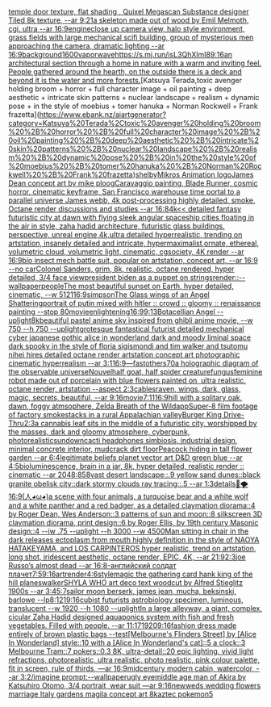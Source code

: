 [temple door texture, flat shading , Quixel Megascan Substance designer Tiled 8k texture, --ar 9:21](https://www.ebank.nz/aiartgenerator?category=temple%20door%20texture%2C%20flat%20shading%20%2C%20Quixel%20Megascan%20Substance%20designer%20Tiled%208k%20texture%2C%20--ar%209%3A21)[a skeleton made out of wood by Emil Melmoth, cgi, ultra --ar 16:9](https://www.ebank.nz/aiartgenerator?category=a%20skeleton%20made%20out%20of%20wood%20by%20Emil%20Melmoth%2C%20cgi%2C%20ultra%20--ar%2016%3A9)[engine](https://www.ebank.nz/aiartgenerator?category=engine)[close up camera view, halo style environment, grass fields with large mechanical scifi building, group of mysterious men approaching the camera, dramatic lighting --ar 16:9](https://www.ebank.nz/aiartgenerator?category=close%20up%20camera%20view%2C%20halo%20style%20environment%2C%20grass%20fields%20with%20large%20mechanical%20scifi%20building%2C%20group%20of%20mysterious%20men%20approaching%20the%20camera%2C%20dramatic%20lighting%20--ar%2016%3A9)[background](https://www.ebank.nz/aiartgenerator?category=background)[1600](https://www.ebank.nz/aiartgenerator?category=1600)[vaporwave](https://www.ebank.nz/aiartgenerator?category=vaporwave)[<https://s.mj.run/isL3QhXlmI8>](https://www.ebank.nz/aiartgenerator?category=%3Chttps%3A//s.mj.run/isL3QhXlmI8%3E)[9:16](https://www.ebank.nz/aiartgenerator?category=9%3A16)[an architectural section through a home in nature with a warm and inviting feel. People gathered around the hearth, on the outside there is a deck and beyond it is the water and more forests.](https://www.ebank.nz/aiartgenerator?category=an%20architectural%20section%20through%20a%20home%20in%20nature%20with%20a%20warm%20and%20inviting%20feel.%20People%20gathered%20around%20the%20hearth%2C%20on%20the%20outside%20there%20is%20a%20deck%20and%20beyond%20it%20is%20the%20water%20and%20more%20forests.)[Katsuya Terada,toxic avenger holding broom + horror + full character image + oil painting + deep aesthetic + intricate skin patterns + nuclear landscape + realism + dynamic pose + in the style of moebius + tomer hanuka + Norman Rockwell + Frank frazetta](https://www.ebank.nz/aiartgenerator?category=Katsuya%20Terada%2Ctoxic%20avenger%20holding%20broom%20%2B%20horror%20%2B%20full%20character%20image%20%2B%20oil%20painting%20%2B%20deep%20aesthetic%20%2B%20intricate%20skin%20patterns%20%2B%20nuclear%20landscape%20%2B%20realism%20%2B%20dynamic%20pose%20%2B%20in%20the%20style%20of%20moebius%20%2B%20tomer%20hanuka%20%2B%20Norman%20Rockwell%20%2B%20Frank%20frazetta)[shelby](https://www.ebank.nz/aiartgenerator?category=shelby)[Mikros Animation logo](https://www.ebank.nz/aiartgenerator?category=Mikros%20Animation%20logo)[James Dean concept art by mike ploog](https://www.ebank.nz/aiartgenerator?category=James%20Dean%20concept%20art%20by%20mike%20ploog)[Caravaggio painting, Blade Runner, cosmic horror, cinematic keyframe, San Francisco warehouse time portal to a parallel universe James webb, 4k post-processing highly detailed, smoke, Octane render discussions and studies --ar 16:8](https://www.ebank.nz/aiartgenerator?category=Caravaggio%20painting%2C%20Blade%20Runner%2C%20cosmic%20horror%2C%20cinematic%20keyframe%2C%20San%20Francisco%20warehouse%20time%20portal%20to%20a%20parallel%20universe%20James%20webb%2C%204k%20post-processing%20highly%20detailed%2C%20smoke%2C%20Octane%20render%20discussions%20and%20studies%20--ar%2016%3A8)[4k](https://www.ebank.nz/aiartgenerator?category=4k)[<< detailed fantasy futuristic city at dawn with flying sleek angular spaceship cities floating in the air in style, zaha hadid architecture, futuristic glass buildings, perspective, unreal engine,4k,ultra detailed hyperrealistic, trending on artstation, insanely detailed and intricate, hypermaximalist,ornate, ethereal, volumetric cloud, volumetric light, cinematic, cgsociety, 4K render --ar 16:9](https://www.ebank.nz/aiartgenerator?category=%3C%3C%20detailed%20fantasy%20futuristic%20city%20at%20dawn%20with%20flying%20sleek%20angular%20spaceship%20cities%20floating%20in%20the%20air%20in%20style%2C%20zaha%20hadid%20architecture%2C%20futuristic%20glass%20buildings%2C%20perspective%2C%20unreal%20engine%2C4k%2Cultra%20detailed%20hyperrealistic%2C%20trending%20on%20artstation%2C%20insanely%20detailed%20and%20intricate%2C%20hypermaximalist%2Cornate%2C%20ethereal%2C%20volumetric%20cloud%2C%20volumetric%20light%2C%20cinematic%2C%20cgsociety%2C%204K%20render%20--ar%2016%3A9)[bio insect mech battle suit, popular on artstation, concept art, --ar 16:9 --no car](https://www.ebank.nz/aiartgenerator?category=bio%20insect%20mech%20battle%20suit%2C%20popular%20on%20artstation%2C%20concept%20art%2C%20--ar%2016%3A9%20--no%20car)[Colonel Sanders, grim, 8k, realistic, octane rendered, hyper detailed, 3/4 face view](https://www.ebank.nz/aiartgenerator?category=Colonel%20Sanders%2C%20grim%2C%208k%2C%20realistic%2C%20octane%20rendered%2C%20hyper%20detailed%2C%203/4%20face%20view)[president biden as a puppet on strings](https://www.ebank.nz/aiartgenerator?category=president%20biden%20as%20a%20puppet%20on%20strings)[render::](https://www.ebank.nz/aiartgenerator?category=render%3A%3A)[--wallpaper](https://www.ebank.nz/aiartgenerator?category=--wallpaper)[people](https://www.ebank.nz/aiartgenerator?category=people)[The most beautiful sunset on Earth, hyper detailed, cinematic, --w 512](https://www.ebank.nz/aiartgenerator?category=The%20most%20beautiful%20sunset%20on%20Earth%2C%20hyper%20detailed%2C%20cinematic%2C%20--w%20512)[1](https://www.ebank.nz/aiartgenerator?category=1)[16:9](https://www.ebank.nz/aiartgenerator?category=16%3A9)[simpson](https://www.ebank.nz/aiartgenerator?category=simpson)[The Glass wings of an Angel Shattering](https://www.ebank.nz/aiartgenerator?category=The%20Glass%20wings%20of%20an%20Angel%20Shattering)[portrait of putin mixed with hitler :: crowd :: gloomy :: renaissance painting --stop 80](https://www.ebank.nz/aiartgenerator?category=portrait%20of%20putin%20mixed%20with%20hitler%20%3A%3A%20crowd%20%3A%3A%20gloomy%20%3A%3A%20renaissance%20painting%20--stop%2080)[movie](https://www.ebank.nz/aiartgenerator?category=movie)[enlightening](https://www.ebank.nz/aiartgenerator?category=enlightening)[16:9](https://www.ebank.nz/aiartgenerator?category=16%3A9)[9:13](https://www.ebank.nz/aiartgenerator?category=9%3A13)[Botacellian Angel --uplight](https://www.ebank.nz/aiartgenerator?category=Botacellian%20Angel%20--uplight)[8k](https://www.ebank.nz/aiartgenerator?category=8k)[beautiful pastel anime sky inspired from ghibli anime movie, --w 750 --h 750 --uplight](https://www.ebank.nz/aiartgenerator?category=beautiful%20pastel%20anime%20sky%20inspired%20from%20ghibli%20anime%20movie%2C%20--w%20750%20--h%20750%20--uplight)[grotesque fantastical futurist detailed mechanical cyber japanese gothic alice in wonderland dark and moody liminal space dark spooky in the style of floria sigismondi and tim walker and tsutomu nihei hires detailed octane render artstation concept art photographic cinematic hyperrealism --ar 3:1](https://www.ebank.nz/aiartgenerator?category=grotesque%20fantastical%20futurist%20detailed%20mechanical%20cyber%20japanese%20gothic%20alice%20in%20wonderland%20dark%20and%20moody%20liminal%20space%20dark%20spooky%20in%20the%20style%20of%20floria%20sigismondi%20and%20tim%20walker%20and%20tsutomu%20nihei%20hires%20detailed%20octane%20render%20artstation%20concept%20art%20photographic%20cinematic%20hyperrealism%20--ar%203%3A1)[16:9](https://www.ebank.nz/aiartgenerator?category=16%3A9)[—fast](https://www.ebank.nz/aiartgenerator?category=%E2%80%94fast)[others](https://www.ebank.nz/aiartgenerator?category=others)[70](https://www.ebank.nz/aiartgenerator?category=70)[a holographic diagram of the observable universe](https://www.ebank.nz/aiartgenerator?category=a%20holographic%20diagram%20of%20the%20observable%20universe)[Nouvel](https://www.ebank.nz/aiartgenerator?category=Nouvel)[half goat, half spider creature](https://www.ebank.nz/aiartgenerator?category=half%20goat%2C%20half%20spider%20creature)[fungus](https://www.ebank.nz/aiartgenerator?category=fungus)[feminine robot made out of porcelain with blue flowers painted on, ultra realistic, octane render, artstation --aspect 2:3](https://www.ebank.nz/aiartgenerator?category=feminine%20robot%20made%20out%20of%20porcelain%20with%20blue%20flowers%20painted%20on%2C%20ultra%20realistic%2C%20octane%20render%2C%20artstation%20--aspect%202%3A3)[cables](https://www.ebank.nz/aiartgenerator?category=cables)[raven, wings, dark, glass, magic, secrets, beautiful, --ar 9:16](https://www.ebank.nz/aiartgenerator?category=raven%2C%20wings%2C%20dark%2C%20glass%2C%20magic%2C%20secrets%2C%20beautiful%2C%20--ar%209%3A16)[movie](https://www.ebank.nz/aiartgenerator?category=movie)[7:11](https://www.ebank.nz/aiartgenerator?category=7%3A11)[16:9](https://www.ebank.nz/aiartgenerator?category=16%3A9)[hill with a solitary oak, dawn, foggy atmsophere, Zelda Breath of the Wild](https://www.ebank.nz/aiartgenerator?category=hill%20with%20a%20solitary%20oak%2C%20dawn%2C%20foggy%20atmsophere%2C%20Zelda%20Breath%20of%20the%20Wild)[app](https://www.ebank.nz/aiartgenerator?category=app)[Super-8 film footage of factory smokestacks in a rural Appalachian valley](https://www.ebank.nz/aiartgenerator?category=Super-8%20film%20footage%20of%20factory%20smokestacks%20in%20a%20rural%20Appalachian%20valley)[Burger King Drive-Thru](https://www.ebank.nz/aiartgenerator?category=Burger%20King%20Drive-Thru)[2:3](https://www.ebank.nz/aiartgenerator?category=2%3A3)[a cannabis leaf sits in the middle of a futuristic city, worshipped by the masses, dark and gloomy atmosphere, cyberpunk, photorealistic](https://www.ebank.nz/aiartgenerator?category=a%20cannabis%20leaf%20sits%20in%20the%20middle%20of%20a%20futuristic%20city%2C%20worshipped%20by%20the%20masses%2C%20dark%20and%20gloomy%20atmosphere%2C%20cyberpunk%2C%20photorealistic)[sundown](https://www.ebank.nz/aiartgenerator?category=sundown)[cacti headphones simbiosis, industrial design, minimal concrete interior, mudcrack dirt floor](https://www.ebank.nz/aiartgenerator?category=cacti%20headphones%20simbiosis%2C%20industrial%20design%2C%20minimal%20concrete%20interior%2C%20mudcrack%20dirt%20floor)[Peacock hiding in tall flower garden --ar 6:4](https://www.ebank.nz/aiartgenerator?category=Peacock%20hiding%20in%20tall%20flower%20garden%20--ar%206%3A4)[legitimate beliefs planet vector art D&D green blue --ar 4:5](https://www.ebank.nz/aiartgenerator?category=legitimate%20beliefs%20planet%20vector%20art%20D%26D%20green%20blue%20--ar%204%3A5)[bioluminescence, brain in a jar, 8k, hyper detailed, realistic render :: cinematic --ar 2048:858](https://www.ebank.nz/aiartgenerator?category=bioluminescence%2C%20brain%20in%20a%20jar%2C%208k%2C%20hyper%20detailed%2C%20realistic%20render%20%3A%3A%20cinematic%20--ar%202048%3A858)[vast desert landscape::.9 yellow sand dunes::black granite obelisk city::dark stormy clouds ray tracing::.5 --ar 1:3](https://www.ebank.nz/aiartgenerator?category=vast%20desert%20landscape%3A%3A.9%20yellow%20sand%20dunes%3A%3Ablack%20granite%20obelisk%20city%3A%3Adark%20stormy%20clouds%20ray%20tracing%3A%3A.5%20--ar%201%3A3)[details](https://www.ebank.nz/aiartgenerator?category=details)[🐉🌪](https://www.ebank.nz/aiartgenerator?category=%F0%9F%90%89%F0%9F%8C%AA)[16:9](https://www.ebank.nz/aiartgenerator?category=16%3A9)[(人◕ω◕)](https://www.ebank.nz/aiartgenerator?category=%28%E4%BA%BA%E2%97%95%CF%89%E2%97%95%29)[a scene with four animals, a turquoise bear and a white wolf and a white panther and a red badger, as a detailed claymation diorama::4 by Roger Dean, Wes Anderson::3 patterns of sun and moon::8 silkscreen 3D claymation diorama, print design::6 by Roger Ellis, by 19th century Masonic design::4 --iw .75 --uplight --h 3000 --w 4500](https://www.ebank.nz/aiartgenerator?category=a%20scene%20with%20four%20animals%2C%20a%20turquoise%20bear%20and%20a%20white%20wolf%20and%20a%20white%20panther%20and%20a%20red%20badger%2C%20as%20a%20detailed%20claymation%20diorama%3A%3A4%20by%20Roger%20Dean%2C%20Wes%20Anderson%3A%3A3%20patterns%20of%20sun%20and%20moon%3A%3A8%20silkscreen%203D%20claymation%20diorama%2C%20print%20design%3A%3A6%20by%20Roger%20Ellis%2C%20by%2019th%20century%20Masonic%20design%3A%3A4%20--iw%20.75%20--uplight%20--h%203000%20--w%204500)[Man sitting in chair in the dark releases ectoplasm from mouth highly definition in the style of NAOYA HATAKEYAMA, and LOS CARPINTEROS hyper realistic, trend on artstation, long shot, iridescent aesthetic, octane render, EPIC, 4K, --ar 21:9](https://www.ebank.nz/aiartgenerator?category=Man%20sitting%20in%20chair%20in%20the%20dark%20releases%20ectoplasm%20from%20mouth%20highly%20definition%20in%20the%20style%20of%20NAOYA%20HATAKEYAMA%2C%20and%20LOS%20CARPINTEROS%20hyper%20realistic%2C%20trend%20on%20artstation%2C%20long%20shot%2C%20iridescent%20aesthetic%2C%20octane%20render%2C%20EPIC%2C%204K%2C%20--ar%2021%3A9)[2:3](https://www.ebank.nz/aiartgenerator?category=2%3A3)[joe Russo’s almost dead --ar 16:8](https://www.ebank.nz/aiartgenerator?category=joe%20Russo%E2%80%99s%20almost%20dead%20--ar%2016%3A8)[-](https://www.ebank.nz/aiartgenerator?category=-)[английский солдат плачет](https://www.ebank.nz/aiartgenerator?category=%D0%B0%D0%BD%D0%B3%D0%BB%D0%B8%D0%B9%D1%81%D0%BA%D0%B8%D0%B9%20%D1%81%D0%BE%D0%BB%D0%B4%D0%B0%D1%82%20%D0%BF%D0%BB%D0%B0%D1%87%D0%B5%D1%82)[7:5](https://www.ebank.nz/aiartgenerator?category=7%3A5)[9:16](https://www.ebank.nz/aiartgenerator?category=9%3A16)[art](https://www.ebank.nz/aiartgenerator?category=art)[render](https://www.ebank.nz/aiartgenerator?category=render)[4:6](https://www.ebank.nz/aiartgenerator?category=4%3A6)[](https://www.ebank.nz/aiartgenerator?category=)[style](https://www.ebank.nz/aiartgenerator?category=style)[magic the gathering card hank king of the hill planeswalker](https://www.ebank.nz/aiartgenerator?category=magic%20the%20gathering%20card%20hank%20king%20of%20the%20hill%20planeswalker)[SHYLA WHO art deco text woodcut  by Alfred Stieglitz  1900s --ar 3:4](https://www.ebank.nz/aiartgenerator?category=SHYLA%20WHO%20art%20deco%20text%20woodcut%20%20by%20Alfred%20Stieglitz%20%201900s%20--ar%203%3A4)[5:7](https://www.ebank.nz/aiartgenerator?category=5%3A7)[sailor moon berserk, james jean, mucha, beksinski, barlowe --lp](https://www.ebank.nz/aiartgenerator?category=sailor%20moon%20berserk%2C%20james%20jean%2C%20mucha%2C%20beksinski%2C%20barlowe%20--lp)[8:12](https://www.ebank.nz/aiartgenerator?category=8%3A12)[1](https://www.ebank.nz/aiartgenerator?category=1)[9:16](https://www.ebank.nz/aiartgenerator?category=9%3A16)[cubist futurists astrobiology specimen, luminous, translucent --w 1920 --h 1080 --uplight](https://www.ebank.nz/aiartgenerator?category=cubist%20futurists%20astrobiology%20specimen%2C%20luminous%2C%20translucent%20--w%201920%20--h%201080%20--uplight)[In a large alleyway, a giant, complex, cicular Zaha Hadid designed aquaponics system with fish and fresh vegetables. Filled with people. --ar 11:17](https://www.ebank.nz/aiartgenerator?category=In%20a%20large%20alleyway%2C%20a%20giant%2C%20complex%2C%20cicular%20Zaha%20Hadid%20designed%20aquaponics%20system%20with%20fish%20and%20fresh%20vegetables.%20Filled%20with%20people.%20--ar%2011%3A17)[1920](https://www.ebank.nz/aiartgenerator?category=1920)[9:16](https://www.ebank.nz/aiartgenerator?category=9%3A16)[fashion dress made entirely of brown plastic bags --test](https://www.ebank.nz/aiartgenerator?category=fashion%20dress%20made%20entirely%20of%20brown%20plastic%20bags%20--test)[[Melbourne's Flinders Street] by [Alice In Wonderland] style::10 with a [Alice In Wonderland's cat]::5 a clock::3 Melbourne Tram::7 pokers::0.3 8K, ultra-detail::20 epic lighting, vivid light refractions, photorealistic, ultra realistic, photo realistic, pink colour palette, fit in screen, rule of thirds, —ar 16:9](https://www.ebank.nz/aiartgenerator?category=%5BMelbourne%27s%20Flinders%20Street%5D%20by%20%5BAlice%20In%20Wonderland%5D%20style%3A%3A10%20with%20a%20%5BAlice%20In%20Wonderland%27s%20cat%5D%3A%3A5%20a%20clock%3A%3A3%20Melbourne%20Tram%3A%3A7%20pokers%3A%3A0.3%208K%2C%20ultra-detail%3A%3A20%20epic%20lighting%2C%20vivid%20light%20refractions%2C%20photorealistic%2C%20ultra%20realistic%2C%20photo%20realistic%2C%20pink%20colour%20palette%2C%20fit%20in%20screen%2C%20rule%20of%20thirds%2C%20%E2%80%94ar%2016%3A9)[midcentury modern cabin, watercolor, --ar 3:2](https://www.ebank.nz/aiartgenerator?category=midcentury%20modern%20cabin%2C%20watercolor%2C%20--ar%203%3A2)[/imagine prompt:--wallpaper](https://www.ebank.nz/aiartgenerator?category=/imagine%20prompt%3A--wallpaper)[ugly eye](https://www.ebank.nz/aiartgenerator?category=ugly%20eye)[middle age man of Akira by Katsuhiro Otomo, 3/4 portrait, wear suit —ar 9:16](https://www.ebank.nz/aiartgenerator?category=middle%20age%20man%20of%20Akira%20by%20Katsuhiro%20Otomo%2C%203/4%20portrait%2C%20wear%20suit%20%E2%80%94ar%209%3A16)[newweds wedding flowers marriage Italy gardens magila concept art 8k](https://www.ebank.nz/aiartgenerator?category=newweds%20wedding%20flowers%20marriage%20Italy%20gardens%20magila%20concept%20art%208k)[aztec pokemon](https://www.ebank.nz/aiartgenerator?category=aztec%20pokemon)[5](https://www.ebank.nz/aiartgenerator?category=5)